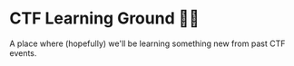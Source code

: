 # CTF Learning Ground 🐦‍🔥

A place where (hopefully) we'll be learning something new from past CTF events.

